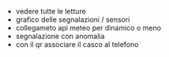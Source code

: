 - vedere tutte le letture
- grafico delle segnalazioni / sensori
- collegameto api meteo per dinamico o meno
- segnalazione con anomalia
- con il qr associare il casco al telefono
